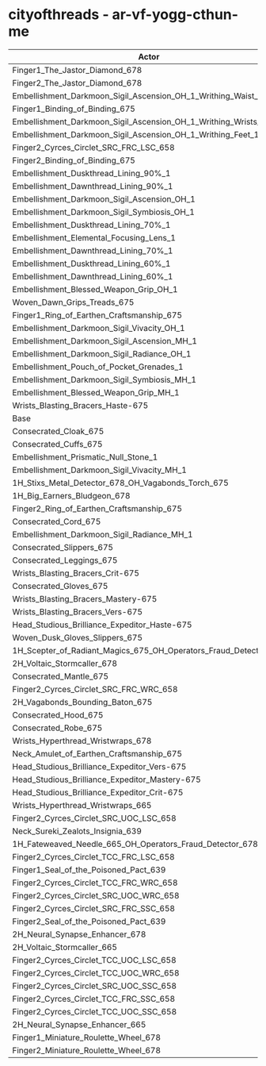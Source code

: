 # cityofthreads - ar-vf-yogg-cthun-me
| Actor | DPS | Increase |
|---|:---:|:---:|
|Finger1_The_Jastor_Diamond_678|2894965|2.26%|
|Finger2_The_Jastor_Diamond_678|2870520|1.39%|
|Embellishment_Darkmoon_Sigil_Ascension_OH_1_Writhing_Waist_1|2856072|0.88%|
|Finger1_Binding_of_Binding_675|2854885|0.84%|
|Embellishment_Darkmoon_Sigil_Ascension_OH_1_Writhing_Wrists_1|2853811|0.80%|
|Embellishment_Darkmoon_Sigil_Ascension_OH_1_Writhing_Feet_1|2853085|0.78%|
|Finger2_Cyrces_Circlet_SRC_FRC_LSC_658|2849187|0.64%|
|Finger2_Binding_of_Binding_675|2846921|0.56%|
|Embellishment_Duskthread_Lining_90%_1|2845252|0.50%|
|Embellishment_Dawnthread_Lining_90%_1|2844499|0.47%|
|Embellishment_Darkmoon_Sigil_Ascension_OH_1|2843672|0.44%|
|Embellishment_Darkmoon_Sigil_Symbiosis_OH_1|2842675|0.41%|
|Embellishment_Duskthread_Lining_70%_1|2842151|0.39%|
|Embellishment_Elemental_Focusing_Lens_1|2841624|0.37%|
|Embellishment_Dawnthread_Lining_70%_1|2841296|0.36%|
|Embellishment_Duskthread_Lining_60%_1|2840182|0.32%|
|Embellishment_Dawnthread_Lining_60%_1|2839829|0.31%|
|Embellishment_Blessed_Weapon_Grip_OH_1|2838929|0.28%|
|Woven_Dawn_Grips_Treads_675|2838449|0.26%|
|Finger1_Ring_of_Earthen_Craftsmanship_675|2837827|0.24%|
|Embellishment_Darkmoon_Sigil_Vivacity_OH_1|2837190|0.22%|
|Embellishment_Darkmoon_Sigil_Ascension_MH_1|2835893|0.17%|
|Embellishment_Darkmoon_Sigil_Radiance_OH_1|2834578|0.12%|
|Embellishment_Pouch_of_Pocket_Grenades_1|2834029|0.10%|
|Embellishment_Darkmoon_Sigil_Symbiosis_MH_1|2833907|0.10%|
|Embellishment_Blessed_Weapon_Grip_MH_1|2832805|0.06%|
|Wrists_Blasting_Bracers_Haste-675|2831119|0.00%|
|Base|2831082|0.00%|
|Consecrated_Cloak_675|2830998|0.00%|
|Consecrated_Cuffs_675|2830001|-0.04%|
|Embellishment_Prismatic_Null_Stone_1|2829874|-0.04%|
|Embellishment_Darkmoon_Sigil_Vivacity_MH_1|2829714|-0.05%|
|1H_Stixs_Metal_Detector_678_OH_Vagabonds_Torch_675|2829211|-0.07%|
|1H_Big_Earners_Bludgeon_678|2829118|-0.07%|
|Finger2_Ring_of_Earthen_Craftsmanship_675|2828820|-0.08%|
|Consecrated_Cord_675|2828508|-0.09%|
|Embellishment_Darkmoon_Sigil_Radiance_MH_1|2828502|-0.09%|
|Consecrated_Slippers_675|2828413|-0.09%|
|Consecrated_Leggings_675|2826093|-0.18%|
|Wrists_Blasting_Bracers_Crit-675|2824435|-0.23%|
|Consecrated_Gloves_675|2823675|-0.26%|
|Wrists_Blasting_Bracers_Mastery-675|2823550|-0.27%|
|Wrists_Blasting_Bracers_Vers-675|2822856|-0.29%|
|Head_Studious_Brilliance_Expeditor_Haste-675|2822760|-0.29%|
|Woven_Dusk_Gloves_Slippers_675|2821725|-0.33%|
|1H_Scepter_of_Radiant_Magics_675_OH_Operators_Fraud_Detector_678|2821257|-0.35%|
|2H_Voltaic_Stormcaller_678|2820900|-0.36%|
|Consecrated_Mantle_675|2820538|-0.37%|
|Finger2_Cyrces_Circlet_SRC_FRC_WRC_658|2819445|-0.41%|
|2H_Vagabonds_Bounding_Baton_675|2817955|-0.46%|
|Consecrated_Hood_675|2817944|-0.46%|
|Consecrated_Robe_675|2816377|-0.52%|
|Wrists_Hyperthread_Wristwraps_678|2811269|-0.70%|
|Neck_Amulet_of_Earthen_Craftsmanship_675|2810864|-0.71%|
|Head_Studious_Brilliance_Expeditor_Vers-675|2808813|-0.79%|
|Head_Studious_Brilliance_Expeditor_Mastery-675|2807581|-0.83%|
|Head_Studious_Brilliance_Expeditor_Crit-675|2807098|-0.85%|
|Wrists_Hyperthread_Wristwraps_665|2803974|-0.96%|
|Finger2_Cyrces_Circlet_SRC_UOC_LSC_658|2802928|-0.99%|
|Neck_Sureki_Zealots_Insignia_639|2798779|-1.14%|
|1H_Fateweaved_Needle_665_OH_Operators_Fraud_Detector_678|2796025|-1.24%|
|Finger2_Cyrces_Circlet_TCC_FRC_LSC_658|2794730|-1.28%|
|Finger1_Seal_of_the_Poisoned_Pact_639|2794158|-1.30%|
|Finger2_Cyrces_Circlet_TCC_FRC_WRC_658|2789222|-1.48%|
|Finger2_Cyrces_Circlet_SRC_UOC_WRC_658|2779417|-1.82%|
|Finger2_Cyrces_Circlet_SRC_FRC_SSC_658|2778017|-1.87%|
|Finger2_Seal_of_the_Poisoned_Pact_639|2773979|-2.02%|
|2H_Neural_Synapse_Enhancer_678|2766573|-2.28%|
|2H_Voltaic_Stormcaller_665|2764692|-2.35%|
|Finger2_Cyrces_Circlet_TCC_UOC_LSC_658|2759837|-2.52%|
|Finger2_Cyrces_Circlet_TCC_UOC_WRC_658|2754182|-2.72%|
|Finger2_Cyrces_Circlet_SRC_UOC_SSC_658|2744354|-3.06%|
|Finger2_Cyrces_Circlet_TCC_FRC_SSC_658|2744022|-3.08%|
|Finger2_Cyrces_Circlet_TCC_UOC_SSC_658|2712706|-4.18%|
|2H_Neural_Synapse_Enhancer_665|2706845|-4.39%|
|Finger1_Miniature_Roulette_Wheel_678|2592546|-8.43%|
|Finger2_Miniature_Roulette_Wheel_678|2575597|-9.02%|
